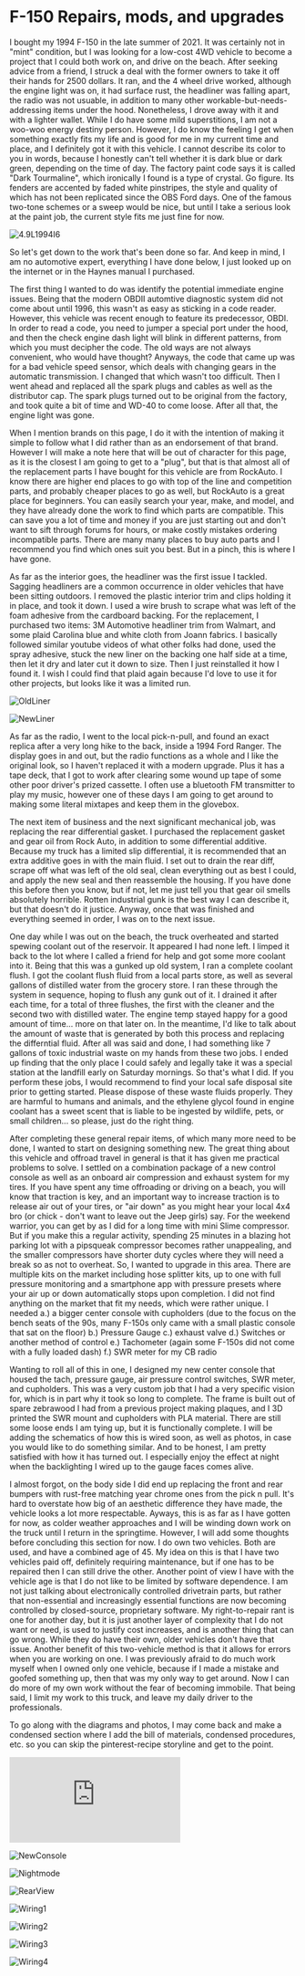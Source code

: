 # F-150 Repairs, mods, and upgrades


I bought my 1994 F-150 in the late summer of 2021. It was certainly not in "mint" condition, but I was
looking for a low-cost 4WD vehicle to become a project that I could both work on, and drive on the beach. After 
seeking advice from a friend, I struck a deal with the former owners to take it off their hands for 2500 dollars. It ran, 
and the 4 wheel drive worked, although the engine light was on, it had surface rust, the headliner was falling apart, the 
radio was not usuable, in addition to many other workable-but-needs-addressing items under the hood. Nonetheless, I drove away 
with it and with a lighter wallet. While I do have some mild superstitions, I am not a woo-woo energy destiny person. However, 
I do know the feeling I get when something exactly fits my life and is good for me in my current time and place, and I definitely
got it with this vehicle. I cannot describe its color to you in words, because I honestly can't tell whether it is dark blue 
or dark green, depending on the time of day. The factory paint code says it is called "Dark Tourmaline", which ironically I 
found is a type of crystal. Go figure. Its fenders are accented by faded white pinstripes, the style and quality of which has 
not been replicated since the OBS Ford days. One of the famous two-tone schemes or a sweep would be nice, but until I take a serious
look at the paint job, the current style fits me just fine for now. 

![4.9L1994I6](https://ericsfarm.github.io/Repair%20&%20Engineering/IMG-7103.jpg)

So let's get down to the work that's been done so far. And keep in mind, I am no automotive expert, everything I have done 
below, I just looked up on the internet or in the Haynes manual I purchased. 

The first thing I wanted to do was identify the potential immediate engine issues. Being that the modern OBDII automtive 
diagnostic system did not come about until 1996, this wasn't as easy as sticking in a code reader. However, this vehicle 
was recent enough to feature its predecessor, OBDI. In order to read a code, you need to jumper a special port under the 
hood, and then the check engine dash light will blink in different patterns, from which you must decipher the code. The old 
ways are not always convenient, who would have thought? Anyways, the code that came up was for a bad vehicle speed sensor, 
which deals with changing gears in the automatic transmission. I changed that which wasn't too difficult. Then I went ahead
and replaced all the spark plugs and cables as well as the distributor cap. The spark plugs turned out to be original from 
the factory, and took quite a bit of time and WD-40 to come loose. After all that, the engine light was gone. 

When I mention brands on this page, I do it with the intention of making it simple to follow what I did rather than as an
endorsement of that brand. However I will make a note here that will be out of character for this page, as it is the closest 
I am going to get to a "plug", but that is that almost all of the replacement parts I have bought for this vehicle are from 
RockAuto. I know there are higher end places to go with top of the line and competition parts, and probably cheaper places to 
go as well, but RockAuto is a great place for beginners. You can easily search your year, make, and model, and they have already 
done the work to find which parts are compatible. This can save you a lot of time and money if you are just starting out and 
don't want to sift through forums for hours, or make costly mistakes ordering incompatible parts. There are many many places to buy auto parts and I recommend you find which ones suit you best. But in a pinch, this is where I have gone.

As far as the interior goes, the headliner was the first issue I tackled. Sagging headliners are a common occurrence in older
vehicles that have been sitting outdoors. I removed the plastic interior trim and clips holding it in place, and took it down. 
I used a wire brush to scrape what was left of the foam adhesive from the cardboard backing. For the replacement, I purchased
two items: 3M Automotive headliner trim from Walmart, and some plaid Carolina blue and white cloth from Joann fabrics. I basically followed similar youtube videos of what other folks had done, used the spray adhesive, stuck the new liner on the backing one
half side at a time, then let it dry and later cut it down to size. Then I just reinstalled it how I found it. I wish I could find 
that plaid again because I'd love to use it for other projects, but looks like it was a limited run. 

![OldLiner](https://ericsfarm.github.io/Repair%20&%20Engineering/IMG-5376.jpg)

![NewLiner](https://ericsfarm.github.io/Repair%20&%20Engineering/IMG_123TA.jpg)

As far as the radio, I went to the local pick-n-pull, and found an exact replica after a very long hike to the back, inside
a 1994 Ford Ranger. The display goes in and out, but the radio functions as a whole and I like the original look, so I haven't 
replaced it with a modern upgrade. Plus it has a tape deck, that I got to work after clearing some wound up tape of some other poor
driver's prized cassette. I often use a bluetooth FM transmitter to play my music, however one of these days I am going to get around
to making some literal mixtapes and keep them in the glovebox. 

The next item of business and the next significant mechanical job, was replacing the rear differential gasket. I purchased the
replacement gasket and gear oil from Rock Auto, in addition to some differential additive. Because my truck has a limited slip 
differential, it is recommended that an extra additive goes in with the main fluid. I set out to drain the rear diff, scrape off what 
was left of the old seal, clean everything out as best I could, and apply the new seal and then reassemble the housing. 
If you have done this before then you know, but if not, let me just tell you that gear oil smells absolutely horrible. Rotten 
industrial gunk is the best way I can describe it, but that doesn't do it justice. Anyway, once that was finished and everything seemed in order, I was on to the next issue.

One day while I was out on the beach, the truck overheated and started spewing coolant out of the reservoir. It appeared I had none
left. I limped it back to the lot where I called a friend for help and got some more coolant into it. Being that this was a gunked up 
old system, I ran a complete coolant flush. I got the coolant flush fluid from a local parts store, as well as several gallons of 
distilled water from the grocery store. I ran these through the system in sequence, hoping to flush any gunk out of it.
I drained it after each time, for a total of three flushes, the first with the cleaner and the second two with distilled water. The
engine temp stayed happy for a good amount of time... more on that later on. In the meantime, I'd like to talk about the amount of 
waste that is generated by both this process and replacing the differntial fluid. After all was said and done, I had something like 7 
gallons of toxic industrial waste on my hands from these two jobs. I ended up finding that the only place I could safely and legally 
take it was a special station at the landfill early on Saturday mornings. So that's what I did. If you perform these jobs, I would 
recommend to find your local safe disposal site prior to getting started. Please dispose of these waste fluids properly. They are 
harmful to humans and animals, and the ethylene glycol found in engine coolant has a sweet scent that is liable to be ingested by 
wildlife, pets, or small children... so please, just do the right thing.

After completing these general repair items, of which many more need to be done, I wanted to start on designing something new. The 
great thing about this vehicle and offroad travel in general is that it has given me practical problems to solve. I settled on a 
combination package of a new control console as well as an onboard air compression and exhaust system for my tires. If you have spent 
any time offroading or driving on a beach, you will know that traction is key, and an important way to increase traction is to release 
air out of your tires, or "air down" as you might hear your local 4x4 bro (or chick - don't want to leave out the Jeep girls) say.
For the weekend warrior, you can get by as I did for a long time with mini Slime compressor. But if you make this a regular activity, 
spending 25 minutes in a blazing hot parking lot with a pipsqueak compressor becomes rather unappealing, and the smaller compressors 
have shorter duty cycles where they will need a break so as not to overheat. So, I wanted to upgrade in this area. There are multiple 
kits on the market including hose splitter kits, up to one with full pressure monitoring and a smartphone app with pressure presets 
where your air up or down automatically stops upon completion. I did not find anything on the market that fit my needs, which were 
rather unique. I needed a.) a bigger center console with cupholders (due to the focus on the bench seats of the 90s, many F-150s only 
came with a small plastic console that sat on the floor) b.) Pressure Gauge c.) exhaust valve d.) Switches or another method of control e.) Tachometer (again some F-150s did not come with a fully loaded dash) f.) SWR meter for my CB radio

Wanting to roll all of this in one, I designed my new center console that housed the tach, pressure gauge, air pressure control 
switches, SWR meter, and cupholders. This was a very custom job that I had a very specific vision for, which is in part why it took so 
long to complete. The frame is built out of spare zebrawood I had from a previous project making plaques, and I 3D printed the SWR 
mount and cupholders with PLA material. There are still some loose ends I am tying up, but it is functionally complete. I will be 
adding the schematics of how this is wired soon, as well as photos, in case you would like to do something similar. And to be honest, I 
am pretty satisfied with how it has turned out. I especially enjoy the effect at night when the backlighting I wired up to the gauge 
faces comes alive.


I almost forgot, on the body side I did end up replacing the front and rear bumpers with rust-free matching year chrome ones from the
pick n pull. It's hard to overstate how big of an aesthetic difference they have made, the vehicle looks a lot more respectable.
Ayways, this is as far as I have gotten for now, as colder weather approaches and I will be winding down work on the truck until I 
return in the springtime. However, I will add some thoughts before concluding this section for now. I do own two vehicles. Both 
are used, and have a combined age of 45. My idea on this is that I have two vehicles paid off, definitely requiring maintenance, but if 
one has to be repaired then I can still drive the other. Another point of view I have with the vehicle age is that I do not like to be 
limited by software dependence. I am not just talking about electronically controlled drivetrain parts, but rather that non-essential 
and increasingly essential functions are now becoming controlled by closed-source, proprietary software. My right-to-repair rant is one 
for another day, but it is just another layer of complexity that I do not want or need, is used to justify cost increases, and is 
another thing that can go wrong. While they do have their own, older vehicles don't have that issue. Another benefit of this 
two-vehicle method is that it allows for errors when you are working on one. I was previously afraid to do much work myself when I 
owned only one vehicle, because if I made a mistake and goofed something up, then that was my only way to get around. Now I can do more
of my own work without the fear of becoming immobile. That being said, I limit my work to this truck, 
and leave my daily driver to the professionals. 

To go along with the diagrams and photos, I may come back and make a condensed section where I add the bill of materials, condensed 
procedures, etc. so you can skip the pinterest-recipe storyline and get to the point. 

![Schematics](https://ericsfarm.github.io/Repair%20&%20Engineering/OBA_wiring_v1.pdf)


![NewConsole](https://ericsfarm.github.io/Repair%20&%20Engineering/IMG-7124.jpg)

![Nightmode](https://ericsfarm.github.io/Repair%20&%20Engineering/IMG-7078.jpg)

![RearView](https://ericsfarm.github.io/Repair%20&%20Engineering/IMG-7123.jpg)

![Wiring1](https://ericsfarm.github.io/Repair%20&%20Engineering/IMG-7016.jpg)

![Wiring2](https://ericsfarm.github.io/Repair%20&%20Engineering/IMG-7128.jpg)

![Wiring3](https://ericsfarm.github.io/Repair%20&%20Engineering/IMG-7127.jpg)

![Wiring4](https://ericsfarm.github.io/Repair%20&%20Engineering/IMG-7114.jpg)
